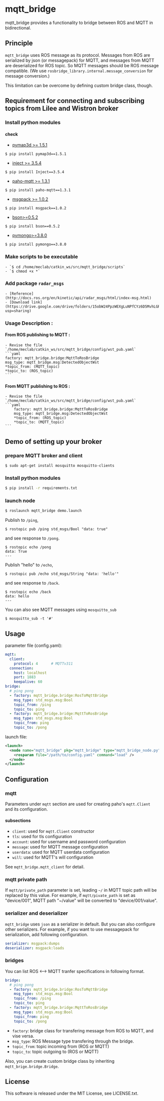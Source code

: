 # mqtt_bridge

mqtt_bridge provides a functionality to bridge between ROS and MQTT in bidirectional.


## Principle

`mqtt_bridge` uses ROS message as its protocol. Messages from ROS are serialized by json (or messagepack) for MQTT, and messages from MQTT are deserialized for ROS topic. So MQTT messages should be ROS message compatible. (We use `rosbridge_library.internal.message_conversion` for message conversion.)

This limitation can be overcome by defining custom bridge class, though.

## Requirement for connecting and subscribing topics from Lilee and Wistron broker

### Install python modules

#### check
- [pymap3d >= 1.5.1](https://pypi.org/project/pymap3d/1.5.1/)

`$ pip install pymap3d==1.5.1`
- [inject >= 3.5.4](https://pypi.org/project/Inject/)

`$ pip install Inject==3.5.4`
- [paho-mqtt >= 1.3.1](https://pypi.org/project/paho-mqtt/)
        
`$ pip install paho-mqtt==1.3.1`
- [msgpack >= 1.0.2](https://pypi.org/project/msgpack/)

`$ pip install msgpack==1.0.2`
- [bson>=0.5.2](https://pypi.org/project/bson/)

`$ pip install bson==0.5.2`
- [pymongo>=3.8.0](https://pypi.org/project/pymongo/)

`$ pip install pymongo==3.8.0`

### Make scripts to be executable
    - `$ cd /home/meclab/catkin_ws/src/mqtt_bridge/scripts`
    - `$ chmod +x *`
    
### Add package `radar_msgs`

    - [Reference](http://docs.ros.org/en/kinetic/api/radar_msgs/html/index-msg.html)
    - [Download link](https://drive.google.com/drive/folders/15obW24PpzWEXgLuNPfCYz6D5MvhLGR3z?usp=sharing)
    
### **Usage Description :**
#### **From ROS publishing to MQTT :**
    - Revise the file `/home/meclab/catkin_ws/src/mqtt_bridge/config/wst_pub.yaml`
    ```yaml
    factory: mqtt_bridge.bridge:MqttToRosBridge
    msg_type: mqtt_bridge.msg:DetectedObjectWst
    *topic_from: (MQTT_topic)
    *topic_to: (ROS_topic)
    ```
    
#### **From MQTT publishing to ROS :**
    - Revise the file `/home/meclab/catkin_ws/src/mqtt_bridge/config/wst_pub.yaml`
    ```yaml
        factory: mqtt_bridge.bridge:MqttToRosBridge
        msg_type: mqtt_bridge.msg:DetectedObjectWst
        *topic_from: (ROS_topic)
        *topic_to: (MQTT_topic)
    ```
<!--     - Add subscriber in the code `/home/meclab/catkin_ws/src/mqtt_bridge/src/mqtt_bridge/app.py`
    ```python
    def _on_connect(client, userdata, flags, response_code):
        rospy.loginfo('MQTT connected')
        print('response_code', response_code)
        client.subscribe("vehicle/report/475e30c916c8")
        client.subscribe("vehicle/report/dev89dcbcc5df1c2")
        client.subscribe("vehicle/report/558e429c54ca")
        client.subscribe("roadside/smartrsu/4t68QO37WBd1pf")
        **client.subscribe(MQTT_topic)**
    ``` -->

## Demo of setting up your broker

### prepare MQTT broker and client

```
$ sudo apt-get install mosquitto mosquitto-clients
```

### Install python modules

```bash
$ pip install -r requirements.txt
```

### launch node

``` bash
$ roslaunch mqtt_bridge demo.launch
```

Publish to `/ping`,

```
$ rostopic pub /ping std_msgs/Bool "data: true"
```

and see response to `/pong`.

```
$ rostopic echo /pong
data: True
---
```

Publish "hello" to `/echo`,

```
$ rostopic pub /echo std_msgs/String "data: 'hello'"
```

and see response to `/back`.

```
$ rostopic echo /back
data: hello
---
```

You can also see MQTT messages using `mosquitto_sub`

```
$ mosquitto_sub -t '#'
```

## Usage

parameter file (config.yaml):

``` yaml
mqtt:
  client:
    protocol: 4      # MQTTv311
  connection:
    host: localhost
    port: 1883
    keepalive: 60
bridge:
  # ping pong
  - factory: mqtt_bridge.bridge:RosToMqttBridge
    msg_type: std_msgs.msg:Bool
    topic_from: /ping
    topic_to: ping
  - factory: mqtt_bridge.bridge:MqttToRosBridge
    msg_type: std_msgs.msg:Bool
    topic_from: ping
    topic_to: /pong
```

launch file:

``` xml
<launch>
  <node name="mqtt_bridge" pkg="mqtt_bridge" type="mqtt_bridge_node.py" output="screen">
    <rosparam file="/path/to/config.yaml" command="load" />
  </node>
</launch>
```


## Configuration

### mqtt

Parameters under `mqtt` section are used for creating paho's `mqtt.Client` and its configuration.

#### subsections

* `client`: used for `mqtt.Client` constructor
* `tls`: used for tls configuration
* `account`: used for username and password configuration
* `message`: used for MQTT message configuration
* `userdata`: used for MQTT userdata configuration
* `will`: used for MQTT's will configuration

See `mqtt_bridge.mqtt_client` for detail.

### mqtt private path

If `mqtt/private_path` parameter is set, leading `~/` in MQTT topic path will be replaced by this value. For example, if `mqtt/pivate_path` is set as "device/001", MQTT path "~/value" will be converted to "device/001/value".

### serializer and deserializer

`mqtt_bridge` uses `json` as a serializer in default. But you can also configure other serializers. For example, if you want to use messagepack for serialization, add following configuration.

``` yaml
serializer: msgpack:dumps
deserializer: msgpack:loads
```

### bridges

You can list ROS <--> MQTT tranfer specifications in following format.

``` yaml
bridge:
  # ping pong
  - factory: mqtt_bridge.bridge:RosToMqttBridge
    msg_type: std_msgs.msg:Bool
    topic_from: /ping
    topic_to: ping
  - factory: mqtt_bridge.bridge:MqttToRosBridge
    msg_type: std_msgs.msg:Bool
    topic_from: ping
    topic_to: /pong
```

* `factory`: bridge class for transfering message from ROS to MQTT, and vise versa.
* `msg_type`: ROS Message type transfering through the bridge.
* `topic_from`: topic incoming from (ROS or MQTT)
* `topic_to`: topic outgoing to (ROS or MQTT)

Also, you can create custom bridge class by inheriting `mqtt_brige.bridge.Bridge`.


## License

This software is released under the MIT License, see LICENSE.txt.
